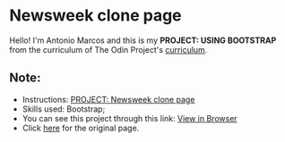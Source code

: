 # Newsweek clone page

Hello! I'm Antonio Marcos and this is my **PROJECT: USING BOOTSTRAP** from the curriculum of The Odin Project's 
[curriculum](https://www.theodinproject.com/courses?ref=homenav).

## Note:

- Instructions: [PROJECT: Newsweek clone page](https://www.theodinproject.com/courses/html5-and-css3/lessons/using-bootstrap)
- Skills used: Bootstrap;
- You can see this project through this link: [View in Browser](https://amarcoscastelo.github.io/newsweek-bootstrap/)
- Click [here](https://www.newsweek.com/) for the original page.
